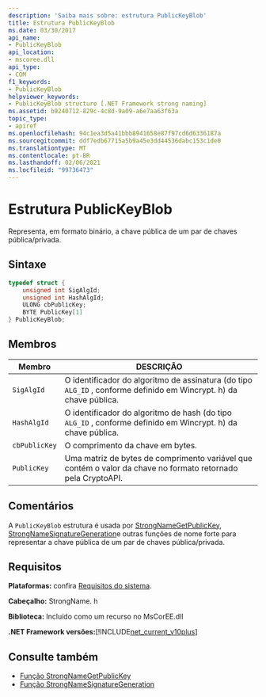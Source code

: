 ```yaml
---
description: 'Saiba mais sobre: estrutura PublicKeyBlob'
title: Estrutura PublicKeyBlob
ms.date: 03/30/2017
api_name:
- PublicKeyBlob
api_location:
- mscoree.dll
api_type:
- COM
f1_keywords:
- PublicKeyBlob
helpviewer_keywords:
- PublicKeyBlob structure [.NET Framework strong naming]
ms.assetid: b9240712-829c-4c8d-9a09-a6e7aa63f63a
topic_type:
- apiref
ms.openlocfilehash: 94c1ea3d5a41bbb8941658e87f97cd6d6336187a
ms.sourcegitcommit: ddf7edb67715a5b9a45e3dd44536dabc153c1de0
ms.translationtype: MT
ms.contentlocale: pt-BR
ms.lasthandoff: 02/06/2021
ms.locfileid: "99736473"
---
```

# <a name="publickeyblob-structure"></a>Estrutura PublicKeyBlob

Representa, em formato binário, a chave pública de um par de chaves pública/privada.  
  
## <a name="syntax"></a>Sintaxe  
  
```cpp  
typedef struct {  
    unsigned int SigAlgId;  
    unsigned int HashAlgId;  
    ULONG cbPublicKey;  
    BYTE PublicKey[1]  
} PublicKeyBlob;
```  
  
## <a name="members"></a>Membros  
  
|Membro|DESCRIÇÃO|  
|------------|-----------------|  
|`SigAlgId`|O identificador do algoritmo de assinatura (do tipo `ALG_ID` , conforme definido em Wincrypt. h) da chave pública.|  
|`HashAlgId`|O identificador do algoritmo de hash (do tipo `ALG_ID` , conforme definido em Wincrypt. h) da chave pública.|  
|`cbPublicKey`|O comprimento da chave em bytes.|  
|`PublicKey`|Uma matriz de bytes de comprimento variável que contém o valor da chave no formato retornado pela CryptoAPI.|  
  
## <a name="remarks"></a>Comentários  

 A `PublicKeyBlob` estrutura é usada por [StrongNameGetPublicKey](strongnamegetpublickey-function.md), [StrongNameSignatureGeneration](strongnamesignaturegeneration-function.md)e outras funções de nome forte para representar a chave pública de um par de chaves pública/privada.  
  
## <a name="requirements"></a>Requisitos  

 **Plataformas:** confira [Requisitos do sistema](../../get-started/system-requirements.md).  
  
 **Cabeçalho:** StrongName. h  
  
 **Biblioteca:** Incluído como um recurso no MsCorEE.dll  
  
 **.NET Framework versões:**[!INCLUDE[net_current_v10plus](../../../../includes/net-current-v10plus-md.md)]  
  
## <a name="see-also"></a>Consulte também

- [Função StrongNameGetPublicKey](strongnamegetpublickey-function.md)
- [Função StrongNameSignatureGeneration](strongnamesignaturegeneration-function.md)
